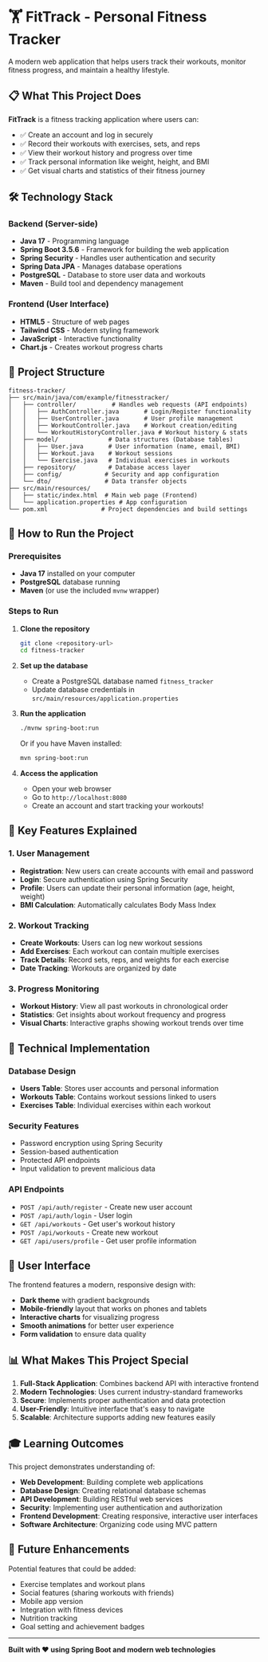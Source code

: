 # 🏋️ FitTrack - Personal Fitness Tracker

A modern web application that helps users track their workouts, monitor fitness progress, and maintain a healthy lifestyle.

## 📋 What This Project Does

**FitTrack** is a fitness tracking application where users can:
- ✅ Create an account and log in securely
- ✅ Record their workouts with exercises, sets, and reps
- ✅ View their workout history and progress over time
- ✅ Track personal information like weight, height, and BMI
- ✅ Get visual charts and statistics of their fitness journey

## 🛠️ Technology Stack

### Backend (Server-side)
- **Java 17** - Programming language
- **Spring Boot 3.5.6** - Framework for building the web application
- **Spring Security** - Handles user authentication and security
- **Spring Data JPA** - Manages database operations
- **PostgreSQL** - Database to store user data and workouts
- **Maven** - Build tool and dependency management

### Frontend (User Interface)
- **HTML5** - Structure of web pages
- **Tailwind CSS** - Modern styling framework
- **JavaScript** - Interactive functionality
- **Chart.js** - Creates workout progress charts

## 📁 Project Structure

```
fitness-tracker/
├── src/main/java/com/example/fitnesstracker/
│   ├── controller/          # Handles web requests (API endpoints)
│   │   ├── AuthController.java       # Login/Register functionality
│   │   ├── UserController.java       # User profile management
│   │   ├── WorkoutController.java    # Workout creation/editing
│   │   └── WorkoutHistoryController.java # Workout history & stats
│   ├── model/              # Data structures (Database tables)
│   │   ├── User.java       # User information (name, email, BMI)
│   │   ├── Workout.java    # Workout sessions
│   │   └── Exercise.java   # Individual exercises in workouts
│   ├── repository/         # Database access layer
│   ├── config/            # Security and app configuration
│   └── dto/               # Data transfer objects
├── src/main/resources/
│   ├── static/index.html  # Main web page (Frontend)
│   └── application.properties # App configuration
└── pom.xml               # Project dependencies and build settings
```

## 🚀 How to Run the Project

### Prerequisites
- **Java 17** installed on your computer
- **PostgreSQL** database running
- **Maven** (or use the included `mvnw` wrapper)

### Steps to Run
1. **Clone the repository**
   ```bash
   git clone <repository-url>
   cd fitness-tracker
   ```

2. **Set up the database**
   - Create a PostgreSQL database named `fitness_tracker`
   - Update database credentials in `src/main/resources/application.properties`

3. **Run the application**
   ```bash
   ./mvnw spring-boot:run
   ```
   Or if you have Maven installed:
   ```bash
   mvn spring-boot:run
   ```

4. **Access the application**
   - Open your web browser
   - Go to `http://localhost:8080`
   - Create an account and start tracking your workouts!

## 🎯 Key Features Explained

### 1. User Management
- **Registration**: New users can create accounts with email and password
- **Login**: Secure authentication using Spring Security
- **Profile**: Users can update their personal information (age, height, weight)
- **BMI Calculation**: Automatically calculates Body Mass Index

### 2. Workout Tracking
- **Create Workouts**: Users can log new workout sessions
- **Add Exercises**: Each workout can contain multiple exercises
- **Track Details**: Record sets, reps, and weights for each exercise
- **Date Tracking**: Workouts are organized by date

### 3. Progress Monitoring
- **Workout History**: View all past workouts in chronological order
- **Statistics**: Get insights about workout frequency and progress
- **Visual Charts**: Interactive graphs showing workout trends over time

## 🔧 Technical Implementation

### Database Design
- **Users Table**: Stores user accounts and personal information
- **Workouts Table**: Contains workout sessions linked to users
- **Exercises Table**: Individual exercises within each workout

### Security Features
- Password encryption using Spring Security
- Session-based authentication
- Protected API endpoints
- Input validation to prevent malicious data

### API Endpoints
- `POST /api/auth/register` - Create new user account
- `POST /api/auth/login` - User login
- `GET /api/workouts` - Get user's workout history
- `POST /api/workouts` - Create new workout
- `GET /api/users/profile` - Get user profile information

## 🎨 User Interface

The frontend features a modern, responsive design with:
- **Dark theme** with gradient backgrounds
- **Mobile-friendly** layout that works on phones and tablets
- **Interactive charts** for visualizing progress
- **Smooth animations** for better user experience
- **Form validation** to ensure data quality

## 📊 What Makes This Project Special

1. **Full-Stack Application**: Combines backend API with interactive frontend
2. **Modern Technologies**: Uses current industry-standard frameworks
3. **Secure**: Implements proper authentication and data protection
4. **User-Friendly**: Intuitive interface that's easy to navigate
5. **Scalable**: Architecture supports adding new features easily

## 🎓 Learning Outcomes

This project demonstrates understanding of:
- **Web Development**: Building complete web applications
- **Database Design**: Creating relational database schemas
- **API Development**: Building RESTful web services
- **Security**: Implementing user authentication and authorization
- **Frontend Development**: Creating responsive, interactive user interfaces
- **Software Architecture**: Organizing code using MVC pattern

## 🔮 Future Enhancements

Potential features that could be added:
- Exercise templates and workout plans
- Social features (sharing workouts with friends)
- Mobile app version
- Integration with fitness devices
- Nutrition tracking
- Goal setting and achievement badges

---

**Built with ❤️ using Spring Boot and modern web technologies**